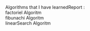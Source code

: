 Algorithms that I have learnedReport : <br>
 factoriel Algoritm<br>
 fibunachi Algoritm<br>
 linearSearch Algoritm
